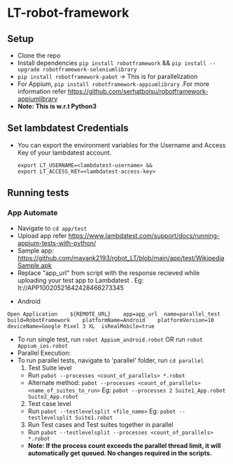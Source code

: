 # LT-robot-framework

## Setup
* Clone the repo
* Install dependencies  `pip install robotframework`  &&  `pip install --upgrade robotframework-seleniumlibrary`
* `pip install robotframework-pabot` -> This is for parallelization 
* For Appium, `pip install robotframework-appiumlibrary` .For more information refer https://github.com/serhatbolsu/robotframework-appiumlibrary
* **Note: This is w.r.t Python3**

## Set lambdatest Credentials 
* You can export the environment variables for the Username and Access Key of your lambdatest account. 

  ```
  export LT_USERNAME=<lambdatest-username> &&
  export LT_ACCESS_KEY=<lambdatest-access-key>
  ```

## Running tests

### App Automate

* Navigate to `cd app/test`
* Upload app refer https://www.lambdatest.com/support/docs/running-appium-tests-with-python/
* Sample app: https://github.com/mayank2193/robot_LT/blob/main/app/test/WikipediaSample.apk
* Replace "app_url" from script with the response recieved while uploading your test app to Lambdatest . Eg: lt://APP10020521642428466273345
- Android
```
Open Application    ${REMOTE_URL}    app=app_url  name=parallel_test    build=RobotFramework    platformName=Android    platformVersion=10   deviceName=Google Pixel 3 XL  isRealMobile=true
```

* To run single test, run `robot Appium_android.robot` OR  run `robot Appium_ios.robot` 
* Parallel Execution: 
* To run parallel tests, navigate to 'parallel' folder, run `cd parallel`
  1. Test Suite level
    - Run `pabot --processes <count_of_parallels> *.robot`
    - Alternate method: `pabot --processes <count_of_parallels> <name_of_suites_to_run>` Eg: `pabot --processes 2 Suite1_App.robot       Suite2_App.robot`
  2. Test case level
    - Run `pabot --testlevelsplit <file_name>` Eg:  `pabot --testlevelsplit Suite1.robot`
  3. Run Test cases and Test suites together in parallel
    - Run `pabot --testlevelsplit --processes <count_of_parallels> *.robot`
    - **Note: If the process count exceeds the parallel thread limit, it will automatically get queued. No changes required in the scripts.**
    

  

